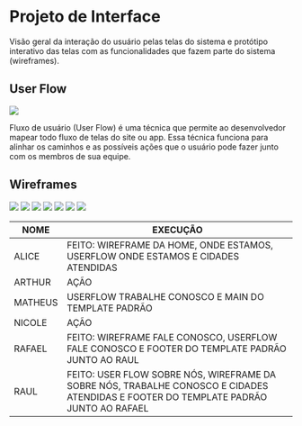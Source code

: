 
# Projeto de Interface

Visão geral da interação do usuário pelas telas do sistema e protótipo interativo das telas com as funcionalidades que fazem parte do sistema (wireframes).

## User Flow

<img src="img/User Flow - Zucco.png">


Fluxo de usuário (User Flow) é uma técnica que permite ao desenvolvedor mapear todo fluxo de telas do site ou app. Essa técnica funciona para alinhar os caminhos e as possíveis ações que o usuário pode fazer junto com os membros de sua equipe.




## Wireframes

<img src="img/ZUCCO-1.png">
<img src="img/ZUCCO-2.png">
<img src="img/ZUCCO-3.png">
<img src="img/ZUCCO-4.png">
<img src="img/ZUCCO-5.png">
<img src="img/ZUCCO-6.png">
<img src="img/ZUCCO-7.png">

|NOME    | EXECUÇÃO |
|-------|-------------------------|
|ALICE|  FEITO: WIREFRAME DA HOME, ONDE ESTAMOS, USERFLOW ONDE ESTAMOS E CIDADES ATENDIDAS |
|ARTHUR|AÇÃO |
|MATHEUS|USERFLOW TRABALHE CONOSCO E MAIN DO TEMPLATE PADRÃO|
|NICOLE|AÇÃO  |
|RAFAEL| FEITO: WIREFRAME FALE CONOSCO, USERFLOW FALE CONOSCO E FOOTER DO TEMPLATE PADRÃO JUNTO AO RAUL |
|RAUL| FEITO: USER FLOW SOBRE NÓS, WIREFRAME DA SOBRE NÓS, TRABALHE CONOSCO E CIDADES ATENDIDAS E FOOTER DO TEMPLATE PADRÃO JUNTO AO RAFAEL |


